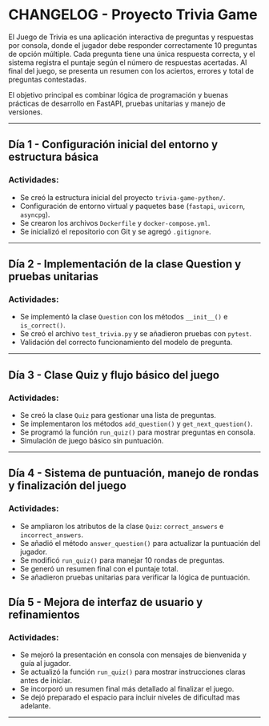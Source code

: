 # CHANGELOG - Proyecto Trivia Game

El Juego de Trivia es una aplicación interactiva de preguntas y respuestas por consola, donde el jugador debe responder correctamente 10 preguntas de opción múltiple. Cada pregunta tiene una única respuesta correcta, y el sistema registra el puntaje según el número de respuestas acertadas. Al final del juego, se presenta un resumen con los aciertos, errores y total de preguntas contestadas.

El objetivo principal es combinar lógica de programación y buenas prácticas de desarrollo en FastAPI, pruebas unitarias y manejo de versiones.

---

## Día 1 - Configuración inicial del entorno y estructura básica


### Actividades:
- Se creó la estructura inicial del proyecto `trivia-game-python/`.
- Configuración de entorno virtual y paquetes base (`fastapi`, `uvicorn`, `asyncpg`).
- Se crearon los archivos `Dockerfile` y `docker-compose.yml`.
- Se inicializó el repositorio con Git y se agregó `.gitignore`.

---

## Día 2 - Implementación de la clase Question y pruebas unitarias

### Actividades:
- Se implementó la clase `Question` con los métodos `__init__()` e `is_correct()`.
- Se creó el archivo `test_trivia.py` y se añadieron pruebas con `pytest`.
- Validación del correcto funcionamiento del modelo de pregunta.

---

## Día 3 - Clase Quiz y flujo básico del juego


### Actividades:
- Se creó la clase `Quiz` para gestionar una lista de preguntas.
- Se implementaron los métodos `add_question()` y `get_next_question()`.
- Se programó la función `run_quiz()` para mostrar preguntas en consola.
- Simulación de juego básico sin puntuación.

---

## Día 4 - Sistema de puntuación, manejo de rondas y finalización del juego


### Actividades:
- Se ampliaron los atributos de la clase `Quiz`: `correct_answers` e `incorrect_answers`.
- Se añadió el método `answer_question()` para actualizar la puntuación del jugador.
- Se modificó `run_quiz()` para manejar 10 rondas de preguntas.
- Se generó un resumen final con el puntaje total.
- Se añadieron pruebas unitarias para verificar la lógica de puntuación.

## Día 5 - Mejora de interfaz de usuario y refinamientos

### Actividades:
- Se mejoró la presentación en consola con mensajes de bienvenida y guía al jugador.
- Se actualizó la función `run_quiz()` para mostrar instrucciones claras antes de iniciar.
- Se incorporó un resumen final más detallado al finalizar el juego.
- Se dejó preparado el espacio para incluir niveles de dificultad mas adelante.
---

